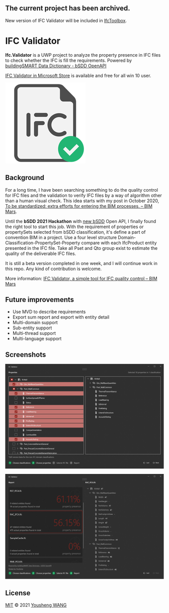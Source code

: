 ## The current project has been archived.

New version of IFC Validator will be included in [IfcToolbox](https://github.com/youshengCode/IfcToolbox).

# IFC Validator

**Ifc.Validator** is a UWP project to analyze the property presence in IFC files to check whether the IFC is fill the requirements.
Powered by [buildingSMART Data Dictionary - bSDD OpenAPI](https://github.com/buildingSMART/bSDD)

[IFC Validator in Microsoft Store](https://www.microsoft.com/store/productId/9PNB50VKN6JL) is available and free for all win 10 user. 

![alt text](https://github.com/youshengCode/Ifc.Validator/blob/master/Images/ValidatorLogo.png)

## Background

For a long time, I have been searching something to do the quality control for IFC files and the validation to verify IFC files by a way of algorithm other than a human visual check. This idea starts with my post in October 2020, [To be standardized: extra efforts for entering the BIM processes. – BIM Mars](https://bimmars.com/to-be-standardized-extra-efforts-for-entering-the-bim-processes/).

Until the **bSDD 2021 Hackathon** with [new bSDD](https://www.buildingsmart.org/users/services/buildingsmart-data-dictionary/) Open API, I finally found the right tool to start this job. With the requirement of properties or propertySets selected from bSDD classification, it's define a part of convention BIM in a project. Use a four level structure Domain-Classification-PropertySet-Property compare with each IfcProduct entity presented in the IFC file. Take all Pset and Qto group exist to estimate the quality of the deliverable IFC files.

It is still a beta version completed in one week, and I will continue work in this repo. Any kind of contribution is welcome. 

More information: [IFC Validator, a simple tool for IFC quality control – BIM Mars](https://bimmars.com/ifc-validator/)

## Future improvements

- Use MVD to describe requirements
- Export sum report and export with entity detail
- Multi-domain support
- Sub-entity support
- Multi-thread support
- Multi-language support

## Screenshots
 
![alt text](https://github.com/youshengCode/Ifc.Validator/blob/master/Images/step2.png)

![alt text](https://github.com/youshengCode/Ifc.Validator/blob/master/Images/step4.png)

## License

[MIT](https://github.com/youshengCode/Ifc.Validator/blob/master/LICENSE.md) © 2021 [Yousheng WANG](https://github.com/youshengCode)
